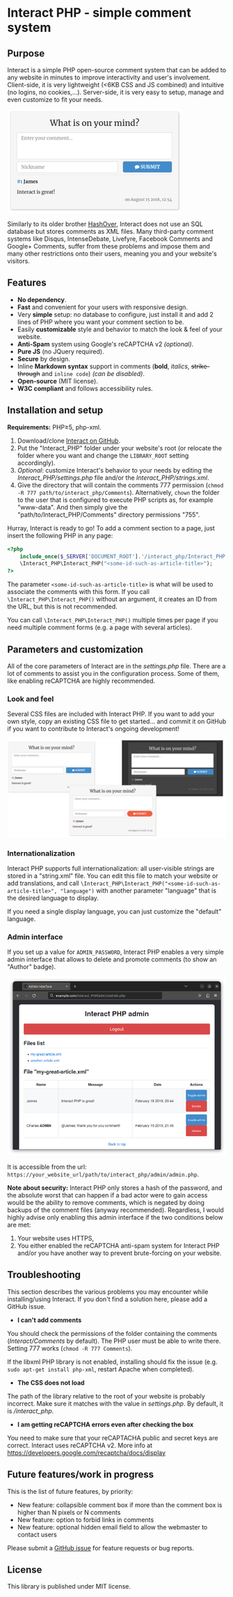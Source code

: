 # Interact PHP - simple comment system

## Purpose

Interact is a simple PHP open-source comment system that can be added to any website in minutes to improve interactivity and user's involvement. Client-side, it is very lightweight (<6KB CSS and JS combined) and intuitive (no logins, no cookies,...). Server-side, it is very easy to setup, manage and even customize to fit your needs.

![Interact PHP with the modern interface](sample/modern.png)

Similarly to its older brother [HashOver](http://tildehash.com/?page=hashover), Interact does not use an SQL database but stores comments as XML files. Many third-party comment systems like Disqus, IntenseDebate, Livefyre, Facebook Comments and Google+ Comments, suffer from these problems and impose them and many other restrictions onto their users, meaning you and your website's visitors.

## Features

* **No dependency**.
* **Fast** and convenient for your users with responsive design.
* Very **simple** setup: no database to configure, just install it and add 2 lines of PHP where you want your comment section to be.
* Easily **customizable** style and behavior to match the look & feel of your website.
* **Anti-Spam** system using Google's reCAPTCHA v2 *(optional)*.
* **Pure JS** (no JQuery required).
* **Secure** by design.
* Inline **Markdown syntax** support in comments (**bold**, *italics*, ~~strike-through~~ and `inline code`) *(can be disabled)*.
* **Open-source** (MIT license).
* **W3C compliant** and follows accessibility rules.

## Installation and setup

**Requirements:** PHP≥5, php-xml.

1. Download/clone [Interact on GitHub](https://github.com/CGrassin/interact_php).
2. Put the "Interact_PHP" folder under your website's root (or relocate the folder where you want and change the `LIBRARY_ROOT` setting accordingly).
3. *Optional*: customize Interact's behavior to your needs by editing the *Interact_PHP/settings.php* file and/or the *Interact_PHP/strings.xml*.
4. Give the directory that will contain the comments 777 permission (`chmod -R 777 path/to/interact_php/Comments`). Alternatively, `chown` the folder to the user that is configured to execute PHP scripts as, for example "www-data". And then simply give the "path/to/Interact_PHP/Comments" directory permissions "755". 

Hurray, Interact is ready to go! To add a comment section to a page, just insert the following PHP in any page:
```php
<?php 
    include_once($_SERVER['DOCUMENT_ROOT'].'/interact_php/Interact_PHP.php');
    \Interact_PHP\Interact_PHP("<some-id-such-as-article-title>"); 
?>
```

The parameter `<some-id-such-as-article-title>` is what will be used to associate the comments with this form. If you call `\Interact_PHP\Interact_PHP()` without an argument, it creates an ID from the URL, but this is not recommended.

You can call `\Interact_PHP\Interact_PHP()` multiple times per page if you need multiple comment forms (e.g. a page with several articles).

## Parameters and customization

All of the core parameters of Interact are in the *settings.php* file. There are a lot of comments to assist you in the configuration process. Some of them, like enabling reCAPTCHA are highly recommended.

### Look and feel

Several CSS files are included with Interact PHP. If you want to add your own style, copy an existing CSS file to get started... and commit it on GitHub if you want to contribute to Interact's ongoing development!

![Interact PHP with various CSS](sample/themes.png)

### Internationalization

Interact PHP supports full internationalization: all user-visible strings are stored in a "string.xml" file. You can edit this file to match your website or add translations, and call `\Interact_PHP\Interact_PHP("<some-id-such-as-article-title>", "language")` with another parameter "language" that is the desired language to display.

If you need a single display language, you can just customize the "default" language.

### Admin interface

If you set up a value for `ADMIN_PASSWORD`, Interact PHP enables a very simple admin interface that allows to delete and promote comments (to show an "Author" badge).

![Interact PHP's admin interface](sample/admin.png)

It is accessible from the url: `https://your_website_url/path/to/interact_php/admin/admin.php`.

**Note about security:** Interact PHP only stores a hash of the password, and the absolute worst that can happen if a bad actor were to gain access would be the ability to remove comments, which is negated by doing backups of the comment files (anyway recommended). Regardless, I would highly advise only enabling this admin interface if the two conditions below are met:
1. Your website uses HTTPS,
2. You either enabled the reCAPTCHA anti-spam system for Interact PHP and/or you have another way to prevent brute-forcing on your website.

## Troubleshooting

This section describes the various problems you may encounter while installing/using Interact. If you don't find a solution here, please add a GitHub issue.

* **I can't add comments**

You should check the permissions of the folder containing the comments (*Interact/Comments* by default). The PHP user must be able to write there. Setting 777 works (`chmod -R 777 Comments`).

If the libxml PHP library is not enabled, installing should fix the issue (e.g. `sudo apt-get install php-xml`, restart Apache when completed).

* **The CSS does not load**

The path of the library relative to the root of your website is probably incorrect. Make sure it matches with the value in *settings.php*. By default, it is */interact_php*.

* **I am getting reCAPTCHA errors even after checking the box**

You need to make sure that your reCAPTACHA public and secret keys are correct. Interact uses reCAPTCHA v2. More info at https://developers.google.com/recaptcha/docs/display

## Future features/work in progress

This is the list of future features, by priority:
* New feature: collapsible comment box if more than the comment box is higher than N pixels or N comments
* New feature: option to forbid links in comments
* New feature: optional hidden email field to allow the webmaster to contact users

<!-- Scratchpad: reCaptcha v3 support -->

Please submit a [GitHub issue](https://github.com/CGrassin/interact_php/issues) for feature requests or bug reports.

## License

This library is published under MIT license.

